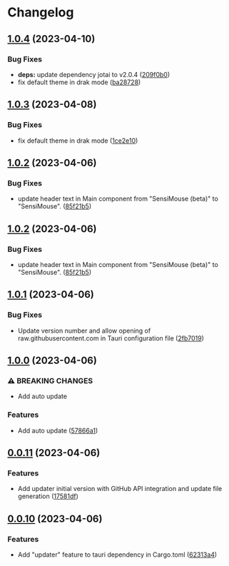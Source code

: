 # Changelog

## [1.0.4](https://github.com/Nicify/sensi-mouse/compare/v1.0.3...v1.0.4) (2023-04-10)


### Bug Fixes

* **deps:** update dependency jotai to v2.0.4 ([209f0b0](https://github.com/Nicify/sensi-mouse/commit/209f0b0eee6efe72c49e0556c894ccc60f861d7c))
* fix default theme in drak mode ([ba28728](https://github.com/Nicify/sensi-mouse/commit/ba287282fb0dbf8c21202a5dd12999caaf4ab163))

## [1.0.3](https://github.com/Nicify/sensi-mouse/compare/v1.0.2...v1.0.3) (2023-04-08)


### Bug Fixes

* fix default theme in drak mode ([1ce2e10](https://github.com/Nicify/sensi-mouse/commit/1ce2e10b9cc5bfa36affe9ef03e410c00c902c22))

## [1.0.2](https://github.com/Nicify/sensi-mouse/compare/v1.0.1...v1.0.2) (2023-04-06)


### Bug Fixes

* update header text in Main component from "SensiMouse (beta)" to "SensiMouse". ([85f21b5](https://github.com/Nicify/sensi-mouse/commit/85f21b58af1b9ae8d69724fab5f12502d19e00d1))

## [1.0.2](https://github.com/Nicify/sensi-mouse/compare/v1.0.1...v1.0.2) (2023-04-06)


### Bug Fixes

* update header text in Main component from "SensiMouse (beta)" to "SensiMouse". ([85f21b5](https://github.com/Nicify/sensi-mouse/commit/85f21b58af1b9ae8d69724fab5f12502d19e00d1))

## [1.0.1](https://github.com/Nicify/sensi-mouse/compare/v1.0.0...v1.0.1) (2023-04-06)


### Bug Fixes

* Update version number and allow opening of raw.githubusercontent.com in Tauri configuration file ([2fb7019](https://github.com/Nicify/sensi-mouse/commit/2fb70196bcc3bb79efce12a7a362078aea9209d7))

## [1.0.0](https://github.com/Nicify/sensi-mouse/compare/v0.0.11...v1.0.0) (2023-04-06)


### ⚠ BREAKING CHANGES

* Add auto update

### Features

* Add auto update ([57866a1](https://github.com/Nicify/sensi-mouse/commit/57866a10c41554f4991429da62ce336f25e6f28a))

## [0.0.11](https://github.com/Nicify/sensi-mouse/compare/v0.0.10...v0.0.11) (2023-04-06)


### Features

* Add updater initial version with GitHub API integration and update file generation ([17581df](https://github.com/Nicify/sensi-mouse/commit/17581df45a28879d1a246d28c7c9d41d37b1eac9))

## [0.0.10](https://github.com/Nicify/sensi-mouse/compare/v0.0.9...v0.0.10) (2023-04-06)


### Features

* Add "updater" feature to tauri dependency in Cargo.toml ([62313a4](https://github.com/Nicify/sensi-mouse/commit/62313a4bd180653411e36ffe45c3dd816a7417e3))
